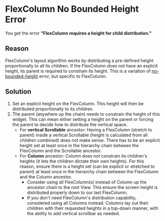 # FlexColumn No Bounded Height Error

You get the error **"FlexColumn requires a height for child distribution."**

## Reason

FlexColumn's layout algorithm works by distributing a pre-defined height proportionally to all its children. If the FlexColumn does not have an explicit height, its parent is required to constrain its height. This is a variation of [no-bounded-height](/error/no-bounded-height) error, but specific to FlexColumn.

## Solution

1. Set an explicit height on the FlexColumn. This height will then be distributed proportionally to its children.
2. The parent (anywhere up the chain) needs to constrain the height of this widget. This can mean either setting a height on the parent or forcing the parent to decide how to distribute the vertical space.
    - For **vertical Scrollable** ancestor: Having a FlexColumn (stretch to parent) inside a vertical Scrollable (height is calculated from all children combined) does not make sense. There has to be an explicit height set at least once in the hierarchy chain between the FlexColumn and the Scrollable ancestor.
    - For **Column** ancestor: Column does not constrain its children's heights (it lets the children dictate their own heights). For this reason, ensure there is a height set (can be explicit or stretched to parent) at least once in the hierarchy chain between the FlexColumn and the Column ancestor.
      - Consider using all FlexColumn(s) instead of Column up the ancestor chain to the root View. This ensure the screen height is distributed properly down to our last FlexColumn.
      - If you don't need FlexColumn's distribution capability, considered using all Columns instead. Columns lay out their children with their requested heights in a top-down manner, with the ability to add vertical scrollbar as needed.
